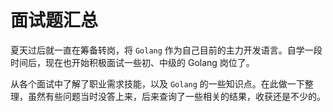 # 面试题汇总

夏天过后就一直在筹备转岗，将 `Golang` 作为自己目前的主力开发语言。自学一段时间后，现在也开始积极面试一些初、中级的 Golang 岗位了。

从各个面试中了解了职业需求技能，以及 `Golang` 的一些知识点。在此做一下整理，虽然有些问题当时没答上来，后来查询了一些相关的结果，收获还是不少的。
